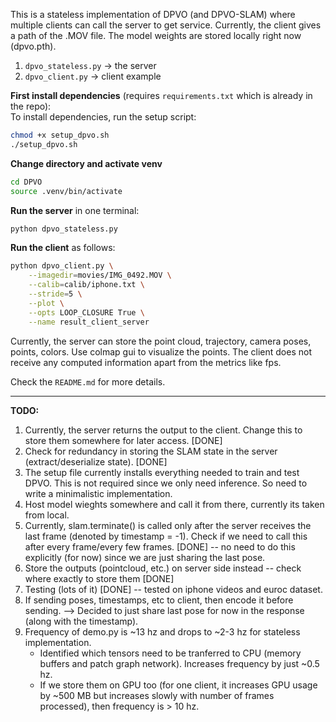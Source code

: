 This is a stateless implementation of DPVO (and DPVO-SLAM) where multiple clients can call the server to get service. Currently, the client gives a path of the .MOV file. The model weights are stored locally right now (dpvo.pth).

1. `dpvo_stateless.py` &rarr; the server  
2. `dpvo_client.py` &rarr; client example

**First install dependencies** (requires `requirements.txt` which is already in the repo):  
To install dependencies, run the setup script:

```bash
chmod +x setup_dpvo.sh
./setup_dpvo.sh
```

**Change directory and activate venv**
```bash
cd DPVO
source .venv/bin/activate
```

**Run the server** in one terminal:

```bash
python dpvo_stateless.py
```

**Run the client** as follows:

```bash
python dpvo_client.py \
    --imagedir=movies/IMG_0492.MOV \
    --calib=calib/iphone.txt \
    --stride=5 \
    --plot \
    --opts LOOP_CLOSURE True \
    --name result_client_server
```

Currently, the server can store the point cloud, trajectory, camera poses, points, colors. Use colmap gui to visualize the points. The client does not receive any computed information apart from the metrics like fps.

Check the `README.md` for more details.

---

**TODO:**
1. Currently, the server returns the output to the client. Change this to store them somewhere for later access. [DONE]
2. Check for redundancy in storing the SLAM state in the server (extract/deserialize state). [DONE]
3. The setup file currently installs everything needed to train and test DPVO. This is not required since we only need inference. So need to write a minimalistic implementation.
4. Host model wieghts somewhere and call it from there, currently its taken from local.
5. Currently, slam.terminate() is called only after the server receives the last frame (denoted by timestamp = -1). Check if we need to call this after every frame/every few frames. [DONE] -- no need to do this explicitly (for now) since we are just sharing the last pose.
6. Store the outputs (pointcloud, etc.) on server side instead -- check where exactly to store them [DONE]
7. Testing (lots of it) [DONE] -- tested on iphone videos and euroc dataset.
8. If sending poses, timestamps, etc to client, then encode it before sending. --> Decided to just share last pose for now in the response (along with the timestamp).
9. Frequency of demo.py is ~13 hz and drops to ~2-3 hz for stateless implementation.
    - Identified which tensors need to be tranferred to CPU (memory buffers and patch graph network). Increases frequency by just ~0.5 hz.
    - If we store them on GPU too (for one client, it increases GPU usage by ~500 MB but increases slowly with number of frames processed), then frequency is > 10 hz.